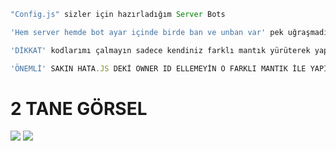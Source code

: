 ```js
"Config.js" sizler için hazırladığım Server Bots

'Hem server hemde bot ayar içinde birde ban ve unban var' pek uğraşmadım zaten

'DİKKAT' kodlarımı çalmayın sadece kendiniz farklı mantık yürüterek yapın ben \\ içinde belirttim gerekenleri iyi günler

'ÖNEMLİ' SAKIN HATA.JS DEKİ OWNER ID ELLEMEYİN O FARKLI MANTIK İLE YAPILDI
```
# 2 TANE GÖRSEL
<img src= "https://cdn.discordapp.com/attachments/1214916608619839500/1216532284685942794/image.png?ex=6600bafa&is=65ee45fa&hm=5d1dd26e2202427f3ec81b9183d91e8b3a0497700d72a242c75d53ecde679910&">
<img src= "https://cdn.discordapp.com/attachments/1214916608619839500/1216532354693202000/image.png?ex=6600bb0b&is=65ee460b&hm=55f196989fe7502ef84b8f3a98b0ff03ca4cdd207d70a905b0fa2b098990e289&">
